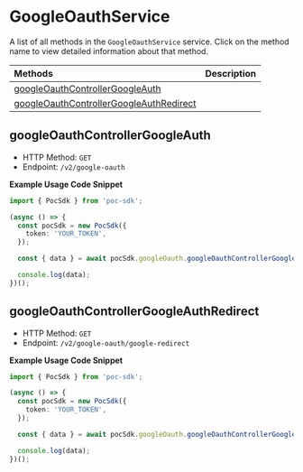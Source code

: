 # GoogleOauthService

A list of all methods in the `GoogleOauthService` service. Click on the method name to view detailed information about that method.

| Methods                                                                             | Description |
| :---------------------------------------------------------------------------------- | :---------- |
| [googleOauthControllerGoogleAuth](#googleoauthcontrollergoogleauth)                 |             |
| [googleOauthControllerGoogleAuthRedirect](#googleoauthcontrollergoogleauthredirect) |             |

## googleOauthControllerGoogleAuth

- HTTP Method: `GET`
- Endpoint: `/v2/google-oauth`

**Example Usage Code Snippet**

```typescript
import { PocSdk } from 'poc-sdk';

(async () => {
  const pocSdk = new PocSdk({
    token: 'YOUR_TOKEN',
  });

  const { data } = await pocSdk.googleOauth.googleOauthControllerGoogleAuth();

  console.log(data);
})();
```

## googleOauthControllerGoogleAuthRedirect

- HTTP Method: `GET`
- Endpoint: `/v2/google-oauth/google-redirect`

**Example Usage Code Snippet**

```typescript
import { PocSdk } from 'poc-sdk';

(async () => {
  const pocSdk = new PocSdk({
    token: 'YOUR_TOKEN',
  });

  const { data } = await pocSdk.googleOauth.googleOauthControllerGoogleAuthRedirect();

  console.log(data);
})();
```

<!-- This file was generated by liblab | https://liblab.com/ -->
